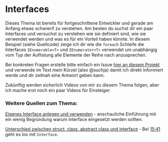 # Interfaces
Dieses Thema ist bereits für fortgeschrittene Entwickler und gerade am Anfang etwas schwierif zu verstehen. Am besten du suchst dir ein paar Interfaces und versuchst zu verstehen wie sie definiert sind, wie sie verwendet werden und was es für ein Vorteil haben könnte.
In diesem Beispiel (siehe Quellcode) zeige ich dir wie die `foreach` Schleife die Interfaces `IEnumerable<T>` und `IEnumerator<T>` verwendet um unabhängig vom Typ der Auflistung alle Elemente der Reihe nach anzusprechen.

Bei konkreten Fragen erstelle bitte einfach ein Issue [hier an diesem Projekt]() und verwende im Text mein Kürzel (also @suchja) damit ich direkt informiert werde und dir zeitnah eine Antwort geben kann.

Zukünftig werden sicherlich Videos von mir zu diesem Thema folgen, aber ich mache erst noch ein paar Videos für Einsteiger.

### Weitere Quellen zum Thema:

[Eigenes Interface anlegen und verwenden](https://tuts4you.de/87-programmieren/csharp/160-c-vorteil-und-verwendung-von-interfaces) - anschauliche Einführung mit ein wenig Begründung warum Interface eingesetzt werden sollten.

[Unterschied zwischen struct, class, abstract class und interface](https://youtu.be/DO3chZEZNfw) - Bei [15:41](https://youtu.be/DO3chZEZNfw?t=941) geht es los mit `Interface`.
